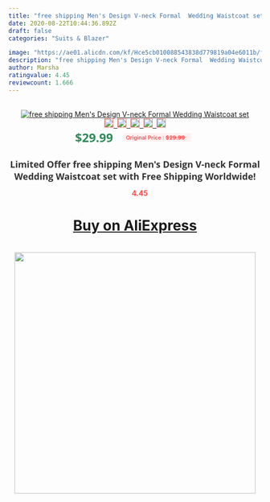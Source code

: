 ```yaml
---
title: "free shipping Men's Design V-neck Formal  Wedding Waistcoat set"
date: 2020-08-22T10:44:36.892Z
draft: false
categories: "Suits & Blazer"

image: "https://ae01.alicdn.com/kf/Hce5cb010088543838d779819a04e6011b/free-shipping-Men-s-Design-V-neck-Formal-Wedding-Waistcoat-set.jpg"
description: "free shipping Men's Design V-neck Formal  Wedding Waistcoat set"
author: Marsha
ratingvalue: 4.45
reviewcount: 1.666
---
```

<br>
<div style="text-align: center;">
<a href="https://s.click.aliexpress.com/e/_ATQFLR" target="_blank" rel="nofollow noopener noreferrer"><img alt="free shipping Men's Design V-neck Formal  Wedding Waistcoat set" class="magnifier-image" src="https://ae01.alicdn.com/kf/Hce5cb010088543838d779819a04e6011b/free-shipping-Men-s-Design-V-neck-Formal-Wedding-Waistcoat-set.jpg_640x640.jpg">
<br>
<img style="border:1px solid salmon" src="https://ae01.alicdn.com/kf/Hce5cb010088543838d779819a04e6011b/free-shipping-Men-s-Design-V-neck-Formal-Wedding-Waistcoat-set.jpg_120x120.jpg">&nbsp;&nbsp;<img style="border:1px solid salmon" src="_120x120.jpg">&nbsp;&nbsp;<img style="border:1px solid salmon" src="_120x120.jpg">&nbsp;&nbsp;<img style="border:1px solid salmon" src="_120x120.jpg">&nbsp;&nbsp;<img style="border:1px solid salmon" src="_120x120.jpg"></a></div><br0>
<div style="text-align: center;"><span style="background-color: white; border: 0px; box-sizing: border-box; color: seagreen; display: inline-block; font-family: &quot;open sans&quot; , &quot;arial&quot; , &quot;helvetica&quot; , sans-serif , &quot;heiti&quot;; font-size: 24px; font-stretch: inherit; font-weight: 700; line-height: inherit; margin: 0px 10px 0px 0px; padding: 0px; vertical-align: middle;">$29.99 </span>
<span style="background: rgb(255 , 241 , 241); border-radius: 3px; border: 0px; box-sizing: border-box; color: #ff4747; display: inline-block; font-family: inherit; font-size: 12px; font-stretch: inherit; font-style: inherit; font-variant: inherit; font-weight: 600; line-height: inherit; margin: 0px; padding: 2px 5px; transform: scale(0.9); vertical-align: middle;">Original Price : <b style="text-decoration: line-through;">$29.99 </b> &nbsp;&nbsp;</span></div>
<h1 style="color: #333333; display: inline-block; font-family: &quot;open sans&quot; , &quot;arial&quot; , &quot;helvetica&quot; , sans-serif , &quot;heiti&quot;; font-size: 18px; font-stretch: inherit; font-weight: 700; text-align: center;">Limited Offer free shipping Men's Design V-neck Formal  Wedding Waistcoat set with Free Shipping Worldwide!</h1>
<div style="color: #ff4747; text-align: center;">
<img src="https://4.bp.blogspot.com/-M0ZcTcb-5uY/XleCXlxnR4I/AAAAAAAAAEc/OrjgMkXV1oMQFaCRZj5HQwOCBcu3w1FegCPcBGAYYCw/s1600/star.png" style="height: 15px;">&nbsp;<b>4.45</b></div>
<div class="button_cont" align="center"><a class="buynow_a" href="https://s.click.aliexpress.com/e/_ATQFLR" target="_blank" rel="nofollow noopener noreferrer"><H1>Buy on AliExpress</H1></a></div><br>
<div class="separator" style="clear: both; text-align: center;">
<img src="https://lh3.googleusercontent.com/-pTy5HemUv9M/XlePHvY0dAI/AAAAAAAAAE4/0nX5iRUoIWY8eMW9Dpxeirr157OZliDIgCLcBGAsYHQ/s1600/badge.gif" width="480">
</div>
